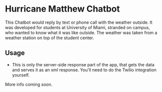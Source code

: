 # Hurricane Matthew Chatbot
This Chatbot would reply by text or phone call with the weather outside. It was developed for students at University of Miami, stranded on campus, who wanted to know what it was like outside. The weather was taken from a weather station on top of the student center.

## Usage
- This is only the server-side response part of the app, that gets the data and serves it as an xml response. You'll need to do the Twilio integration yourself.

More info coming soon.
